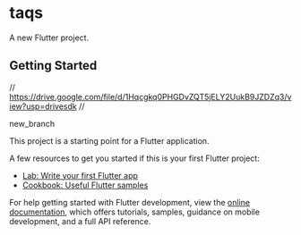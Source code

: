 # taqs

A new Flutter project.

## Getting Started


// https://drive.google.com/file/d/1Hqcgkq0PHGDvZQT5jELY2UukB9JZDZq3/view?usp=drivesdk //

new_branch

This project is a starting point for a Flutter application.

A few resources to get you started if this is your first Flutter project:

- [Lab: Write your first Flutter app](https://docs.flutter.dev/get-started/codelab)
- [Cookbook: Useful Flutter samples](https://docs.flutter.dev/cookbook)

For help getting started with Flutter development, view the
[online documentation](https://docs.flutter.dev/), which offers tutorials,
samples, guidance on mobile development, and a full API reference.
